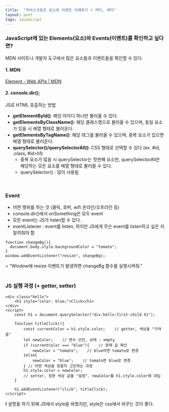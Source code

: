 ```yaml
---
title:  "자바스크립트 요소와 이벤트 이해하기 + 게터, 세터"
layout: post
tags: JavaScript
---
```


### JavaScript에 있는 Elements(요소)와 Events(이벤트)를 확인하고 싶다면?
MDN 사이트나 개발자 도구에서 많은 요소들과 이벤트들을 확인할 수 있다.

#### 1. MDN

<a href="https://developer.mozilla.org/en-US/docs/Web/API/Element"> Element - Web APIs | MDN </a>

#### 2. console.dir();

JS로 HTML 호출하는 방법
- **getElementById()**: 해당 아이디 하나만 불러올 수 있다.
- **getElementsByClassName()**: 해당 클래스명으로 불러올 수 있으며, 동일 요소가 있을 시 배열 형태로 불러온다.
- **getElementsByTagName()**: 해당 태그를 불러올 수 있으며, 중복 요소가 있으면 배열 형태로 불러온다.
- **querySelector()/querySelectorAll()**: CSS 형태로 선택할 수 있다 (ex. #id, .class, #id>h1)
  - 중복 요소가 많을 시 querySelector는 첫번째 요소만, querySelectorAll은 해당하는 모든 요소를 배열 형태로 불러올 수 있다.
  - querySelector() : 많이 사용됨

<br>









### Event
- 어떤 행위를 하는 것 (클릭, 호버, wifi 온라인/오프라인 등)
- console.dir()에서 onSomething은 모두 event
- 모든 event는 JS가 listen할 수 있다. 
- eventListener : event를 listen, 하지만 JS에게 무슨 event를 listen하고 싶은 지 알려줘야 함
```
function changeBg(){
  document.body.style.backgroundColor = "tomato";
}
window.addEventListener("resize", changeBg);
```
= "Window에 resize 이벤트가 발생하면 changeBg 함수를 실행시켜줘."<br><br>

### JS 실행 과정 (+ getter, setter)

```
<div class="hello">
    <h1 style="color: blue;">Click</h1>
</div>
<script>
    const h1 = document.querySelector("div.hello:first-child h1");

    function titleClick(){
        const currentColor = h1.style.color;    // getter, 색상을 "가져옴"
        let newColor;    // 변수 선언, 상태 : empty
        if (currentColor === "blue"){    // 현재 값 확인
            newColor = "tomato";    // blue라면 tomato로 변경
        }else{
            newColor = "blue";    // tomato면 blue로 변경
        } // 어떤 색상을 정할지 고민하는 과정
        h1.style.color = newColor; 
        // setter, 정한 색상 값을 "설정". newColor를 h1.style.color에 대입
    }

    h1.addEventListener("click", titleClick);
</script>
```

❗ 설명을 하기 위해 JS에서 style을 바꿨지만, style은 css에서 바꾸는 것이 좋다.
<br>
